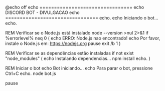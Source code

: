 @echo off
echo ================================
echo  DISCORD BOT - DIVULGACAO
echo ================================
echo.
echo Iniciando o bot...
echo.

REM Verificar se o Node.js está instalado
node --version >nul 2>&1
if %errorlevel% neq 0 (
    echo ERRO: Node.js nao encontrado!
    echo Por favor, instale o Node.js em: https://nodejs.org
    pause
    exit /b 1
)

REM Verificar se as dependências estão instaladas
if not exist "node_modules" (
    echo Instalando dependencias...
    npm install
    echo.
)

REM Iniciar o bot
echo Bot iniciando...
echo Para parar o bot, pressione Ctrl+C
echo.
node bot.js

pause
